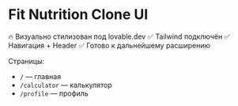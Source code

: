 
# Fit Nutrition Clone UI

🔥 Визуально стилизован под lovable.dev
✅ Tailwind подключён
✅ Навигация + Header
✅ Готово к дальнейшему расширению

Страницы:
- `/` — главная
- `/calculator` — калькулятор
- `/profile` — профиль
